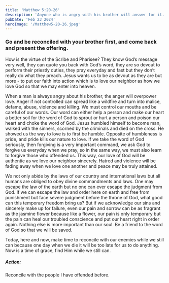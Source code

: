 ```yaml
---
title: 'Matthew 5:20-26'
description: 'Anyone who is angry with his brother will answer for it.'
pubDate: 'Feb 23 2024'
heroImage: '/Matthew5-20-26.jpeg'
---
```


### Go and be reconciled with your brother first, and come back and present the offering.
How is the virtue of the Scribe and Pharisee? They know God’s message very well, they can quote you back with God’s word, they are so devout to perform their priestly duties, they pray everyday and fast but they don’t really do what they preach. Jesus wants us to be as devout as they are but more - to put our faith into action which is to love our neighbor as how we love God so that we may enter into heaven.

When a man is always angry about his brother, the anger will overpower love. Anger if not controlled can spread like a wildfire and turn into malice, defame, abuse, violence and killing. We must control our mouths and be careful of our words. Our word can either help a person and make our heart a better soil for the word of God to sprout or hurt a person and poison our heart and choke the word of God. Jesus humbled himself to become man, walked with the sinners, scorned by the criminals and died on the cross. He showed us the way to love is to first be humble. Opposite of humbleness is pride, and pride kills our nature to love. If we take the word of God seriously, then forgiving is a very important command, we ask God to forgive us everyday when we pray, so in the same way, we must also learn to forgive those who offended us. This way, our love of God will be authentic as we love our neighbor sincerely. Hatred and violence will be fading away when we love one another and peace may be truly attained.

We not only abide by the laws of our country and international laws but all humans are obliged to obey divine commandments and laws. One may escape the law of the earth but no one can ever escape the judgment from God. If we can escape the law and order here on earth and free from punishment but face severe judgment before the throne of God, what good can this temporary freedom bring us? But if we acknowledge our sins and sincerely make up for failure, even our pain and sorrow can be as fragrant as the jasmine flower because like a flower, our pain is only temporary but the pain can heal our troubled conscience and put our heart right in order again. Nothing else is more important than our soul. Be a friend to the word of God so that we will be saved.

Today, here and now, make time to reconcile with our enemies while we still can because one day when we die it will be too late for us to do anything. Now is a time of grace, find Him while we still can.

##### Action:
Reconcile with the people I have offended before.

